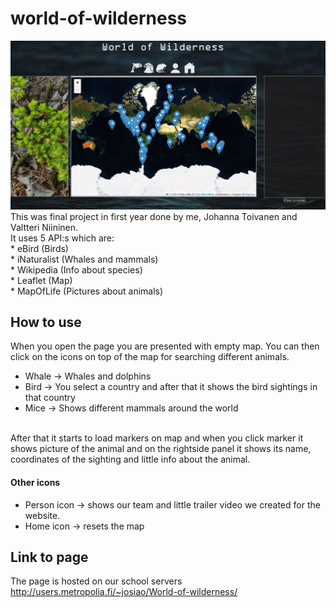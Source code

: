 # world-of-wilderness
<img src="https://github.com/JosiaOrava/world-of-wilderness/blob/main/img/readme/wow.PNG" alt="image of project" style="width:600px;"/>
This was final project in first year done by me, Johanna Toivanen and Valtteri Niininen.
<br> It uses 5 API:s which are: <br>
* eBird (Birds) <br>
* iNaturalist (Whales and mammals)<br>
* Wikipedia (Info about species)<br>
* Leaflet (Map)<br>
* MapOfLife (Pictures about animals)<br>

## How to use
When you open the page you are presented with empty map. You can then click on the icons on top of the map for searching different animals.
* Whale -> Whales and dolphins
* Bird -> You select a country and after that it shows the bird sightings in that country
* Mice -> Shows different mammals around the world
<br>
After that it starts to load markers on map and when you click marker it shows picture of the animal and on the rightside panel it shows its name, coordinates of the sighting and little info about the animal. <br>

#### Other icons
* Person icon -> shows our team and little trailer video we created for the website.
* Home icon -> resets the map

## Link to page
The page is hosted on our school servers
http://users.metropolia.fi/~josiao/World-of-wilderness/
